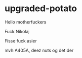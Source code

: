 # upgraded-potato

Hello motherfuckers

Fuck Nikolaj

Fisse
fuck asier


mvh A405A, deez nuts og det der
